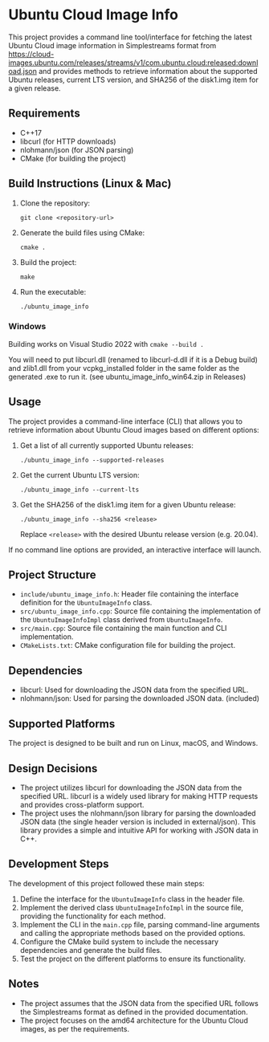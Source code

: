 # Ubuntu Cloud Image Info

This project provides a command line tool/interface for fetching the latest Ubuntu Cloud image information in Simplestreams format from https://cloud-images.ubuntu.com/releases/streams/v1/com.ubuntu.cloud:released:download.json and provides methods to retrieve information about the supported Ubuntu releases, current LTS version, and SHA256 of the disk1.img item for a given release.

## Requirements

- C++17
- libcurl (for HTTP downloads)
- nlohmann/json (for JSON parsing)
- CMake (for building the project)

## Build Instructions (Linux & Mac)

1. Clone the repository:
   ```
   git clone <repository-url>
   ```

2. Generate the build files using CMake:
   ```
   cmake .
   ```

4. Build the project:
   ```
   make
   ```

5. Run the executable:
   ```
   ./ubuntu_image_info
   ```

### Windows

Building works on Visual Studio 2022 with `cmake --build .`

You will need to put libcurl.dll (renamed to libcurl-d.dll if it is a Debug build) and zlib1.dll from your vcpkg_installed folder in the same folder as the generated .exe to run it. (see ubuntu_image_info_win64.zip in Releases)

## Usage

The project provides a command-line interface (CLI) that allows you to retrieve information about Ubuntu Cloud images based on different options:

1. Get a list of all currently supported Ubuntu releases:
   ```
   ./ubuntu_image_info --supported-releases
   ```

2. Get the current Ubuntu LTS version:
   ```
   ./ubuntu_image_info --current-lts
   ```

3. Get the SHA256 of the disk1.img item for a given Ubuntu release:
   ```
   ./ubuntu_image_info --sha256 <release>
   ```
   Replace `<release>` with the desired Ubuntu release version (e.g. 20.04).

If no command line options are provided, an interactive interface will launch.

## Project Structure

- `include/ubuntu_image_info.h`: Header file containing the interface definition for the `UbuntuImageInfo` class.
- `src/ubuntu_image_info.cpp`: Source file containing the implementation of the `UbuntuImageInfoImpl` class derived from `UbuntuImageInfo`.
- `src/main.cpp`: Source file containing the main function and CLI implementation.
- `CMakeLists.txt`: CMake configuration file for building the project.

## Dependencies

- libcurl: Used for downloading the JSON data from the specified URL.
- nlohmann/json: Used for parsing the downloaded JSON data. (included)

## Supported Platforms

The project is designed to be built and run on Linux, macOS, and Windows.

## Design Decisions

- The project utilizes libcurl for downloading the JSON data from the specified URL. libcurl is a widely used library for making HTTP requests and provides cross-platform support.
- The project uses the nlohmann/json library for parsing the downloaded JSON data (the single header version is included in external/json). This library provides a simple and intuitive API for working with JSON data in C++.

## Development Steps

The development of this project followed these main steps:

1. Define the interface for the `UbuntuImageInfo` class in the header file.
2. Implement the derived class `UbuntuImageInfoImpl` in the source file, providing the functionality for each method.
3. Implement the CLI in the `main.cpp` file, parsing command-line arguments and calling the appropriate methods based on the provided options.
4. Configure the CMake build system to include the necessary dependencies and generate the build files.
5. Test the project on the different platforms to ensure its functionality.

## Notes

- The project assumes that the JSON data from the specified URL follows the Simplestreams format as defined in the provided documentation.
- The project focuses on the amd64 architecture for the Ubuntu Cloud images, as per the requirements.
